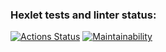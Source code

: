### Hexlet tests and linter status:
[![Actions Status](https://github.com/yavictor/php-project-lvl1/workflows/hexlet-check/badge.svg)](https://github.com/yavictor/php-project-lvl1/actions)
[![Maintainability](https://api.codeclimate.com/v1/badges/a99a88d28ad37a79dbf6/maintainability)](https://codeclimate.com/github/codeclimate/codeclimate/maintainability)
